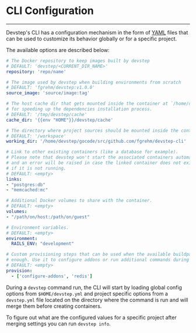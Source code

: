 # CLI Configuration
-------------------

Devstep's CLI has a configuration mechanism in the form of [YAML](http://www.yaml.org/)
files that can be used to customize its behavior globally or for a specific project.

The available options are described below:

```yaml
# The Docker repository to keep images built by devstep
# DEFAULT: 'devstep/<CURRENT_DIR_NAME>'
repository: 'repo/name'

# The image used by devstep when building environments from scratch
# DEFAULT: 'fgrehm/devstep:v1.0.0'
source_image: 'source/image:tag'

# The host cache dir that gets mounted inside the container at `/home/devstep/cache`
# for speeding up the dependencies installation process.
# DEFAULT: '/tmp/devstep/cache'
cache_dir: '{{env "HOME"}}/devstep/cache'

# The directory where project sources should be mounted inside the container.
# DEFAULT: '/workspace'
working_dir: '/home/devstep/gocode/src/github.com/fgrehm/devstep-cli'

# Link to other existing containers (like a database for example).
# Please note that devstep won't start the associated containers automatically
# and an error will be raised in case the linked container does not exist or
# if it is not running.
# DEFAULT: <empty>
links:
- "postgres:db"
- "memcached:mc"

# Additional Docker volumes to share with the container.
# DEFAULT: <empty>
volumes:
- "/path/on/host:/path/on/guest"

# Environment variables.
# DEFAULT: <empty>
environment:
  RAILS_ENV: "development"

# Custom provisioning steps that can be used when the available buildpacks are not
# enough. Use it to configure addons or run additional commands during the build.
# DEFAULT: <empty>
provision:
  - ['configure-addons', 'redis']
```

During a `devstep` command run, the CLI will start by loading global config
options from `$HOME/devstep.yml` and project specific options from a `devstep.yml`
file located on the directory where the command is run and will merge them before
creating containers.

To figure out what are the configured values for a specific project after
merging settings you can run `devstep info`.
